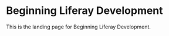 # Beginning Liferay Development [](id=beginning-liferay-development-lp-6-2-develop-learning-paths)

This is the landing page for Beginning Liferay Development.
